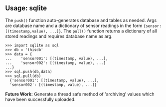 ## Usage: sqlite

The `push()` function auto-generates database and tables as needed.  Args are database name and a dictionary of sensor readings in the form `{sensor: [(timestamp,value), ...]}`.  The `pull()` function returns a dictionary of all stored readings and requires database name as arg.
```
>>> import sqlite as sql
>>> db = 'thisdb'
>>> data = {
...    'sensor001': [(timestamp, value), ...],
...    'sensor002': [(timestamp, value), ...]
...}
>>> sql.push(db,data)
>>> sql.pull(db)
  {'sensor001': [(timestamp, value), ...],
  'sensor002': [(timestamp, value), ...]}
```

**Future Work:** Generate a thread safe method of 'archiving' values which have been successfully uploaded.
